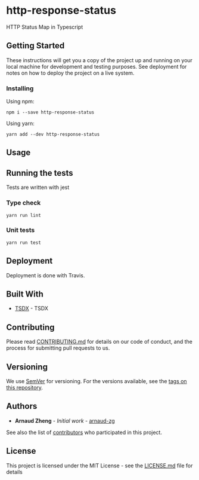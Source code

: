 # http-response-status

HTTP Status Map in Typescript

## Getting Started

These instructions will get you a copy of the project up and running on your local machine for development and testing purposes. See deployment for notes on how to deploy the project on a live system.

### Installing

Using npm:

```
npm i --save http-response-status
```

Using yarn:

```
yarn add --dev http-response-status
```

## Usage

## Running the tests

Tests are written with jest

### Type check

```
yarn run lint
```

### Unit tests

```
yarn run test
```

## Deployment

Deployment is done with Travis.

## Built With

* [TSDX](https://github.com/palmerhq/tsdx) - TSDX

## Contributing

Please read [CONTRIBUTING.md](https://gist.github.com/PurpleBooth/b24679402957c63ec426) for details on our code of conduct, and the process for submitting pull requests to us.

## Versioning

We use [SemVer](http://semver.org/) for versioning. For the versions available, see the [tags on this repository](https://github.com/arnaud-zg/http-response-status/tags).

## Authors

* **Arnaud Zheng** - *Initial work* - [arnaud-zg](https://github.com/arnaud-zg)

See also the list of [contributors](https://github.com/arnaud-zg/http-response-status/graphs/contributors) who participated in this project.

## License

This project is licensed under the MIT License - see the [LICENSE.md](LICENSE.md) file for details
